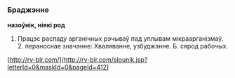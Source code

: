 ### Браджэнне
**назоўнік, ніякі род**

1. Працэс распаду арганічных рэчываў пад уплывам мікраарганізмаў. 2. пераноснае значэнне: Хваляванне, узбуджэнне. Б. сярод рабочых.

<a rel="author">[http://rv-blr.com/](http://rv-blr.com/slounik.jsp?letterId=0&maskId=0&pageId=412)</a>
